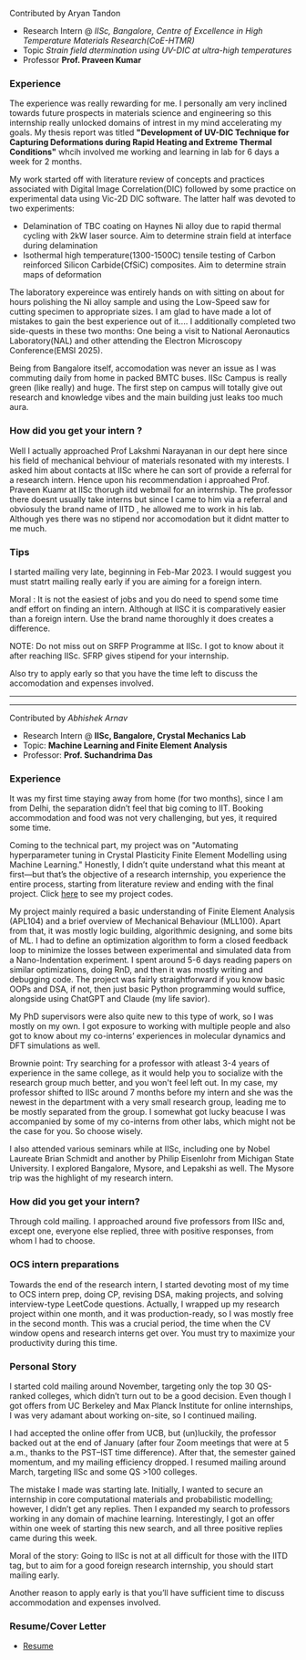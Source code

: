 Contributed by Aryan Tandon

- Research Intern @ *IISc, Bangalore, Centre of Excellence in High Temperature Materials Research(CoE-HTMR)*
- Topic *Strain field dtermination using UV-DIC at ultra-high temperatures*
- Professor **Prof. Praveen Kumar**

### Experience
The experience was really rewarding for me. I personally am very inclined towards future prospects in materials science and engineering so this internship really unlocked domains of intrest in my mind accelerating my goals. My thesis report was titled **"Development of UV-DIC Technique for Capturing Deformations during Rapid Heating and Extreme Thermal Conditions"** whcih involved me working and learning in lab for 6 days a week for 2 months. 

My work started off with literature review of concepts and practices associated with Digital Image Correlation(DIC) followed by some practice on experimental data using Vic-2D DIC software. The latter half was devoted to two experiments:
- Delamination of TBC coating on Haynes Ni alloy due to rapid thermal cycling with 2kW laser source. Aim to determine strain field at interface during delamination
- Isothermal high temperature(1300-1500C) tensile testing of Carbon reinforced Silicon Carbide(CfSiC) composites. Aim to determine strain maps of deformation

The laboratory expereince was entirely hands on with sitting on about for hours polishing the Ni alloy sample and using the Low-Speed saw for cutting specimen to appropriate sizes. I am glad to have made a lot of mistakes to gain the best experience out of it....
I additionally completed two side-quests in these two months: One being a visit to National Aeronautics Laboratory(NAL) and other attending the Electron Microscopy Conference(EMSI 2025). 

Being from Bangalore itself, accomodation was never an issue as I was commuting daily from home in packed BMTC buses. IISc Campus is really green (like really) and huge. The first step on campus will totally give out research and knowledge vibes and the main building just leaks too much aura.

### How did you get your intern ?
Well I actually approached Prof Lakshmi Narayanan in our dept here since his field of mechanical behviour of materials resonated with my interests. I asked him about contacts at IISc where he can sort of provide a referral for a research intern. Hence upon his recommendation i approahed Prof. Praveen Kuamr at IISc thorugh iitd webmail for an internship.
The professor there doesnt usually take interns but since I came to him via a referral and obviosuly the brand name of IITD , he allowed me to work in his lab. Although yes there was no stipend nor accomodation but it didnt matter to me much.

### Tips
I started mailing very late, beginning in Feb-Mar 2023. I would suggest you must statrt mailing really early if you are aiming for a foreign intern. 

Moral : It is not the easiest of jobs and you do need to spend some time andf effort on finding an intern. Although at IISC it is comparatively easier than a foreign intern. Use the brand name thoroughly it does creates a difference. 

NOTE: Do not miss out on SRFP Programme at IISc. I got to know about it after reaching IISc. SFRP gives stipend for your internship.

Also try to apply early so that you have the time left to discuss the accomodation and expenses involved.

----
----

Contributed by *Abhishek Arnav*

- Research Intern @ **IISc, Bangalore, Crystal Mechanics Lab**
- Topic: **Machine Learning and Finite Element Analysis**
- Professor: **Prof. Suchandrima Das**

### Experience
It was my first time staying away from home (for two months), since I am from Delhi, the separation didn’t feel that big coming to IIT. Booking accommodation and food was not very challenging, but yes, it required some time.

Coming to the technical part, my project was on "Automating hyperparameter tuning in Crystal Plasticity Finite Element Modelling using Machine Learning." Honestly, I didn’t quite understand what this meant at first—but that’s the objective of a research internship, you experience the entire process, starting from literature review and ending with the final project. Click [here](https://github.com/ArnavAbhishek/CPFE-Parameter-Tuning) to see my project codes.

My project mainly required a basic understanding of Finite Element Analysis (APL104) and a brief overview of Mechanical Behaviour (MLL100). Apart from that, it was mostly logic building, algorithmic designing, and some bits of ML. I had to define an optimization algorithm to form a closed feedback loop to minimize the losses between experimental and simulated data from a Nano-Indentation experiment. I spent around 5-6 days reading papers on similar optimizations, doing RnD, and then it was mostly writing and debugging code. The project was fairly straightforward if you know basic OOPs and DSA, if not, then just basic Python programming would suffice, alongside using ChatGPT and Claude (my life savior).

My PhD supervisors were also quite new to this type of work, so I was mostly on my own. I got exposure to working with multiple people and also got to know about my co-interns’ experiences in molecular dynamics and DFT simulations as well. 

Brownie point: Try searching for a professor with atleast 3-4 years of experience in the same college, as it would help you to socialize with the research group much better, and you won't feel left out. In my case, my professor shifted to IISc around 7 months before my intern and she was the newest in the department with a very small research group, leading me to be mostly separated from the group. I somewhat got lucky beacuse I was accompanied by some of my co-interns from other labs, which might not be the case for you. So choose wisely.

I also attended various seminars while at IISc, including one by Nobel Laureate Brian Schmidt and another by Philip Eisenlohr from Michigan State University. I explored Bangalore, Mysore, and Lepakshi as well. The Mysore trip was the highlight of my research intern.

### How did you get your intern?
Through cold mailing. I approached around five professors from IISc and, except one, everyone else replied, three with positive responses, from whom I had to choose.

### OCS intern preparations
Towards the end of the research intern, I started devoting most of my time to OCS intern prep, doing CP, revising DSA, making projects, and solving interview-type LeetCode questions. Actually, I wrapped up my research project within one month, and it was production-ready, so I was mostly free in the second month. This was a crucial period, the time when the CV window opens and research interns get over. You must try to maximize your productivity during this time.

### Personal Story
I started cold mailing around November, targeting only the top 30 QS-ranked colleges, which didn’t turn out to be a good decision. Even though I got offers from UC Berkeley and Max Planck Institute for online internships, I was very adamant about working on-site, so I continued mailing.

I had accepted the online offer from UCB, but (un)luckily, the professor backed out at the end of January (after four Zoom meetings that were at 5 a.m., thanks to the PST–IST time difference). After that, the semester gained momentum, and my mailing efficiency dropped. I resumed mailing around March, targeting IISc and some QS >100 colleges.

The mistake I made was starting late. Initially, I wanted to secure an internship in core computational materials and probabilistic modelling; however, I didn’t get any replies. Then I expanded my search to professors working in any domain of machine learning. Interestingly, I got an offer within one week of starting this new search, and all three positive replies came during this week.

Moral of the story: Going to IISc is not at all difficult for those with the IITD tag, but to aim for a good foreign research internship, you should start mailing early.

Another reason to apply early is that you’ll have sufficient time to discuss accommodation and expenses involved.

### Resume/Cover Letter

- [Resume](https://drive.google.com/file/d/1KhrJt6T1vebBjYTHZRHRB7sjkjmBmD_g/view)


